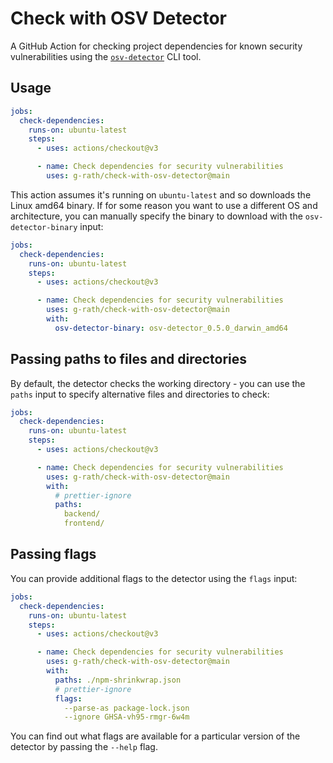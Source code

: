 # Check with OSV Detector

A GitHub Action for checking project dependencies for known security
vulnerabilities using the
[`osv-detector`](https://github.com/G-Rath/osv-detector) CLI tool.

## Usage

```yaml
jobs:
  check-dependencies:
    runs-on: ubuntu-latest
    steps:
      - uses: actions/checkout@v3

      - name: Check dependencies for security vulnerabilities
        uses: g-rath/check-with-osv-detector@main
```

This action assumes it's running on `ubuntu-latest` and so downloads the Linux
amd64 binary. If for some reason you want to use a different OS and
architecture, you can manually specify the binary to download with the
`osv-detector-binary` input:

```yaml
jobs:
  check-dependencies:
    runs-on: ubuntu-latest
    steps:
      - uses: actions/checkout@v3

      - name: Check dependencies for security vulnerabilities
        uses: g-rath/check-with-osv-detector@main
        with:
          osv-detector-binary: osv-detector_0.5.0_darwin_amd64
```

## Passing paths to files and directories

By default, the detector checks the working directory - you can use the `paths`
input to specify alternative files and directories to check:

```yaml
jobs:
  check-dependencies:
    runs-on: ubuntu-latest
    steps:
      - uses: actions/checkout@v3

      - name: Check dependencies for security vulnerabilities
        uses: g-rath/check-with-osv-detector@main
        with:
          # prettier-ignore
          paths:
            backend/
            frontend/
```

## Passing flags

You can provide additional flags to the detector using the `flags` input:

```yaml
jobs:
  check-dependencies:
    runs-on: ubuntu-latest
    steps:
      - uses: actions/checkout@v3

      - name: Check dependencies for security vulnerabilities
        uses: g-rath/check-with-osv-detector@main
        with:
          paths: ./npm-shrinkwrap.json
          # prettier-ignore
          flags:
            --parse-as package-lock.json
            --ignore GHSA-vh95-rmgr-6w4m
```

You can find out what flags are available for a particular version of the
detector by passing the `--help` flag.
